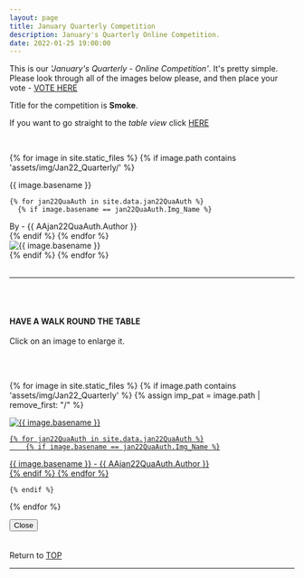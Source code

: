 ```yaml
---
layout: page
title: January Quarterly Competition
description: January's Quarterly Online Competition.
date: 2022-01-25 19:00:00
---
```



This is our _'January's Quarterly - Online Competition'_. It's pretty simple. Please look through all of the images below please, and then place your vote - <a target="_blank" href="https://surveyhero.com/c/jfqadamp">VOTE HERE</a> 


<p>Title for the competition is <strong>Smoke</strong>. </p> 

If you want to go straight to the *table view* click <a href="#tableView">HERE</a>

<!-- <br>
## !! VOTING IS NOW CLOSED !!
<br> -->

<br>

<!-- This loops through all the images in specified folder -->
{% for image in site.static_files %}
    {% if image.path contains 'assets/img/Jan22_Quarterly/' %}
<div class="Number">{{ image.basename }}</div>

<!-- This runs and checks if there is a matching author in the file -->
    {% for jan22QuaAuth in site.data.jan22QuaAuth %}
      {% if image.basename == jan22QuaAuth.Img_Name %}
<div class="subName">By - {{ AAjan22QuaAuth.Author }}</div>
      {% endif %}
    {% endfor %}


<div>
    <img class="col three Comp_Img" src="{{ site.baseurl }}{{ image.path }}" alt="{{ image.basename }}">
</div>
    {% endif %}
{% endfor %}



<br>
<br>

<hr id="tableView">

<br>
<br>

<div class="col three caption">
    <h4>HAVE A WALK ROUND THE TABLE </h4>
    <p>Click on an image to enlarge it.</p>    
</div>

<br>
<br>


<!-- MASONARY GRID -->
<div class="full-width">
	<div class="grid">

{% for image in site.static_files %}
    {% if image.path contains 'assets/img/Jan22_Quarterly' %}
        {% assign imp_pat = image.path | remove_first: "/" %}
<div class="grid__item" data-size="1280x1280">  
    <a href="{{ site.baseurl }}{{ image.path }}" class="img-wrap" alt="{{ image.basename }}">
        <img src="{{ site.baseurl }}{{ image.path }}" alt="{{ image.basename }}" />

    {% for jan22QuaAuth in site.data.jan22QuaAuth %}
        {% if image.basename == jan22QuaAuth.Img_Name %}
<div class="description description--grid">{{ image.basename }} - {{ AAjan22QuaAuth.Author }}</div>
        {% endif %}
    {% endfor %}

</a>
</div>

    {% endif %}
{% endfor %}
	</div>

<!-- /grid -->
<div class="preview">
	<button class="action action--close"><i class="fa fa-times"></i><span class="text-hidden">Close</span></button>
	<div class="description description--preview"></div>
</div>
</div>
<!-- MASONARY GRID END -->

<br>
<br>

<div class="col three caption">
    Return to <a href="#top">TOP</a>
</div>

<hr>






